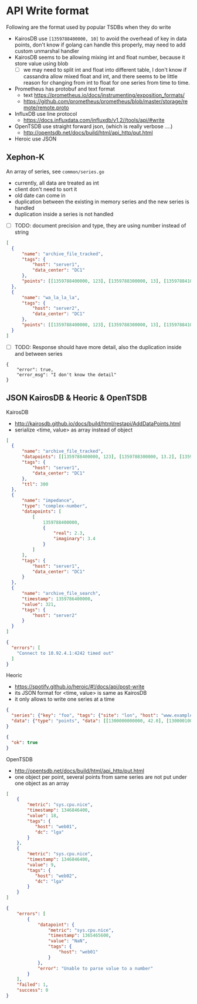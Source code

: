 # API Write format

Following are the format used by popular TSDBs when they do write

- KairosDB use `[1359788400000, 10]` to avoid the overhead of key in data points, don't know if golang can
handle this properly, may need to add custom unmarshal handler
- KairosDB seems to be allowing mixing int and float number, because it store value using blob
  - [ ] we may need to split int and float into different table, I don't know if cassandra allow mixed float and int,
  and there seems to be little reason for changing from int to float for one series from time to time.
- Prometheus has protobuf and text format
  - text https://prometheus.io/docs/instrumenting/exposition_formats/
  - https://github.com/prometheus/prometheus/blob/master/storage/remote/remote.proto
- InfluxDB use line protocol
  - https://docs.influxdata.com/influxdb/v1.2//tools/api/#write
- OpenTSDB use straight forward json, (which is really verbose ....)
  - http://opentsdb.net/docs/build/html/api_http/put.html
- Heroic use JSON

## Xephon-K

An array of series, see `common/series.go`

- currently, all data are treated as int
- client don't need to sort it
- old date can come in
- duplication between the existing in memory series and the new series is handled
- duplication inside a series is not handled
- [ ] TODO: document precision and type, they are using number instead of string

````json
[
  {
      "name": "archive_file_tracked",
      "tags": {
          "host": "server1",
          "data_center": "DC1"
      },
      "points": [[1359788400000, 123], [1359788300000, 13], [1359788410000, 23]]
  },
  {
      "name": "wa_la_la_la",
      "tags": {
          "host": "server2",
          "data_center": "DC1"
      },
      "points": [[1359788400000, 123], [1359788300000, 13], [1359788410000, 23]]
  }
]
````

- [ ] TODO: Response should have more detail, also the duplication inside and between series

````
{
    "error": true,
    "error_msg": "I don't know the detail"
}
````

## JSON KairosDB & Heoric & OpenTSDB

KairosDB

- http://kairosdb.github.io/docs/build/html/restapi/AddDataPoints.html
- serialize <time, value> as array instead of object

````json
[
  {
      "name": "archive_file_tracked",
      "datapoints": [[1359788400000, 123], [1359788300000, 13.2], [1359788410000, 23.1]],
      "tags": {
          "host": "server1",
          "data_center": "DC1"
      },
      "ttl": 300
  },
  {
      "name": "impedance",
      "type": "complex-number",
      "datapoints": [
          [
              1359788400000,
              {
                  "real": 2.3,
                  "imaginary": 3.4
              }
          ]
      ],
      "tags": {
          "host": "server1",
          "data_center": "DC1"
      }
  },
  {
      "name": "archive_file_search",
      "timestamp": 1359786400000,
      "value": 321,
      "tags": {
          "host": "server2"
      }
  }
]
````

````json
{
  "errors": [
    "Connect to 10.92.4.1:4242 timed out"
  ]
}
````

Heoric

- https://spotify.github.io/heroic/#!/docs/api/post-write
- its JSON format for <time, value> is same as KairosDB
- it only allows to write one series at a time

````json
{
  "series": {"key": "foo", "tags": {"site": "lon", "host": "www.example.com"}},
  "data": {"type": "points", "data": [[1300000000000, 42.0], [1300001000000, 84.0]]}
}
````

````json
{
  "ok": true
}
````

OpenTSDB

- http://opentsdb.net/docs/build/html/api_http/put.html
- one object per point, several points from same series are not put under one object as an array

````json
[
    {
        "metric": "sys.cpu.nice",
        "timestamp": 1346846400,
        "value": 18,
        "tags": {
           "host": "web01",
           "dc": "lga"
        }
    },
    {
        "metric": "sys.cpu.nice",
        "timestamp": 1346846400,
        "value": 9,
        "tags": {
           "host": "web02",
           "dc": "lga"
        }
    }
]
````

````json
{
    "errors": [
        {
            "datapoint": {
                "metric": "sys.cpu.nice",
                "timestamp": 1365465600,
                "value": "NaN",
                "tags": {
                    "host": "web01"
                }
            },
            "error": "Unable to parse value to a number"
        }
    ],
    "failed": 1,
    "success": 0
}
````
